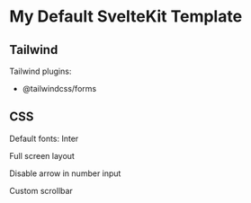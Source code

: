 # My Default SvelteKit Template

## Tailwind

Tailwind plugins:

- @tailwindcss/forms

## CSS

Default fonts: Inter

Full screen layout

Disable arrow in number input

Custom scrollbar


